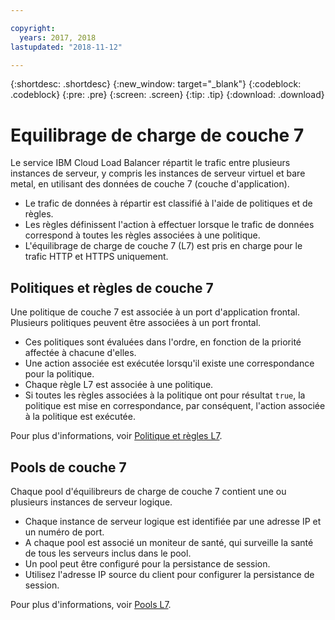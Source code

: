 ```yaml
---

copyright:
  years: 2017, 2018
lastupdated: "2018-11-12"

---
```


{:shortdesc: .shortdesc}
{:new_window: target="_blank"}
{:codeblock: .codeblock}
{:pre: .pre}
{:screen: .screen}
{:tip: .tip}
{:download: .download}

# Equilibrage de charge de couche 7
Le service IBM Cloud Load Balancer répartit le trafic entre plusieurs instances de serveur, y compris les instances de serveur virtuel et bare metal, en utilisant des données de couche 7 (couche d'application).  

 * Le trafic de données à répartir est classifié à l'aide de politiques et de règles. 
 * Les règles définissent l'action à effectuer lorsque le trafic de données correspond à toutes les règles associées à une politique.
 * L'équilibrage de charge de couche 7 (L7) est pris en charge pour le trafic HTTP et HTTPS uniquement. 

## Politiques et règles de couche 7 
Une politique de couche 7 est associée à un port d'application frontal. Plusieurs politiques peuvent être associées à un port frontal. 

 * Ces politiques sont évaluées dans l'ordre, en fonction de la priorité affectée à chacune d'elles.  
 * Une action associée est exécutée lorsqu'il existe une correspondance pour la politique. 
 * Chaque règle L7 est associée à une politique.  
 * Si toutes les règles associées à la politique ont pour résultat `true`, la politique est mise en correspondance, par conséquent, l'action associée à la politique est exécutée. 

Pour plus d'informations, voir [Politique et règles L7](l7-policy.html). 

## Pools de couche 7
Chaque pool d'équilibreurs de charge de couche 7 contient une ou plusieurs instances de serveur logique.  

 * Chaque instance de serveur logique est identifiée par une adresse IP et un numéro de port. 
 * A chaque pool est associé un moniteur de santé, qui surveille la santé de tous les serveurs inclus dans le pool.
 * Un pool peut être configuré pour la persistance de session.  
 * Utilisez l'adresse IP source du client pour configurer la persistance de session. 

Pour plus d'informations, voir [Pools L7](l7-pool.html). 
